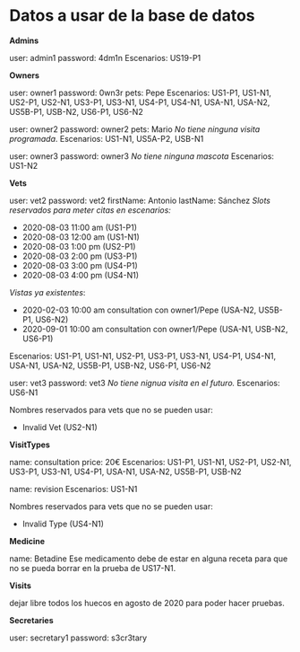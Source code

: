 # Datos a usar de la base de datos

**Admins**

user: admin1
password: 4dm1n
Escenarios: US19-P1



**Owners**

user: owner1
password: 0wn3r
pets: Pepe
Escenarios: US1-P1, US1-N1, US2-P1, US2-N1, US3-P1, US3-N1, US4-P1, US4-N1, USA-N1, USA-N2, US5B-P1, USB-N2, US6-P1, US6-N2

user: owner2
password: owner2
pets: Mario
*No tiene ninguna visita programada*.
Escenarios: US1-N1, US5A-P2, USB-N1

user: owner3
password: owner3
*No tiene ninguna mascota*
Escenarios: US1-N2



**Vets**

user: vet2
password: vet2
firstName: Antonio
lastName: Sánchez
*Slots reservados para meter citas en escenarios:* 

* 2020-08-03 11:00 am  (US1-P1)
* 2020-08-03 12:00 am  (US1-N1)
* 2020-08-03 1:00 pm  (US2-P1)
* 2020-08-03 2:00 pm  (US3-P1)
* 2020-08-03 3:00 pm  (US4-P1)
* 2020-08-03 4:00 pm  (US4-N1)

*Vistas ya existentes*:

* 2020-02-03 10:00 am consultation con owner1/Pepe (USA-N2, US5B-P1, US6-N2)
* 2020-09-01 10:00 am consultation con owner1/Pepe (USA-N1, USB-N2, US6-P1)

Escenarios: US1-P1, US1-N1, US2-P1, US3-P1, US3-N1, US4-P1, US4-N1, USA-N1, USA-N2, US5B-P1, USB-N2, US6-P1, US6-N2

user: vet3
password: vet3
*No tiene nignua visita en el futuro.*
Escenarios: US6-N1



Nombres reservados para vets que no se pueden usar:

* Invalid Vet (US2-N1)



**VisitTypes**

name: consultation
price: 20€
Escenarios: US1-P1, US1-N1, US2-P1, US2-N1, US3-P1, US3-N1, US4-P1, USA-N1, USA-N2, US5B-P1, USB-N2

name: revision
Escenarios: US1-N1



Nombres reservados para vets que no se pueden usar:

* Invalid Type (US4-N1)



**Medicine**

name: Betadine
Ese medicamento debe de estar en alguna receta para que no se pueda borrar en la prueba de US17-N1.



**Visits**

dejar libre todos los huecos en agosto de 2020 para poder hacer pruebas.



**Secretaries**

user: secretary1
password: s3cr3tary